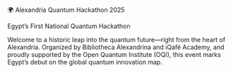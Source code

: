 🌍 Alexandria Quantum Hackathon 2025

Egypt’s First National Quantum Hackathon

Welcome to a historic leap into the quantum future—right from the heart of Alexandria. Organized by Bibliotheca Alexandrina and iQafé Academy, and proudly supported by the Open Quantum Institute (OQI), this event marks Egypt’s debut on the global quantum innovation map.

